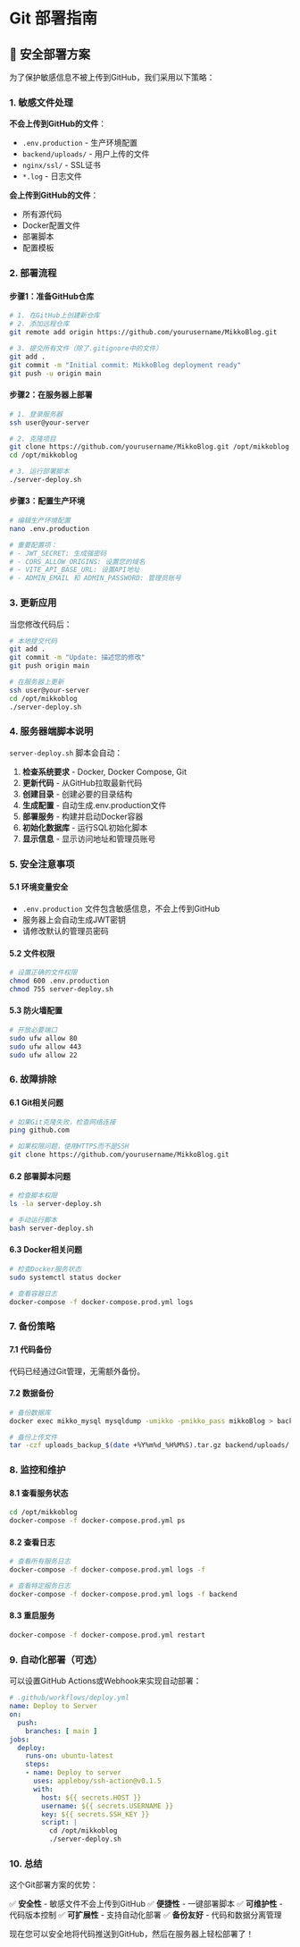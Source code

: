 # Git 部署指南

## 🔐 安全部署方案

为了保护敏感信息不被上传到GitHub，我们采用以下策略：

### 1. 敏感文件处理

**不会上传到GitHub的文件**：
- `.env.production` - 生产环境配置
- `backend/uploads/` - 用户上传的文件
- `nginx/ssl/` - SSL证书
- `*.log` - 日志文件

**会上传到GitHub的文件**：
- 所有源代码
- Docker配置文件
- 部署脚本
- 配置模板

### 2. 部署流程

#### 步骤1：准备GitHub仓库

```bash
# 1. 在GitHub上创建新仓库
# 2. 添加远程仓库
git remote add origin https://github.com/yourusername/MikkoBlog.git

# 3. 提交所有文件（除了.gitignore中的文件）
git add .
git commit -m "Initial commit: MikkoBlog deployment ready"
git push -u origin main
```

#### 步骤2：在服务器上部署

```bash
# 1. 登录服务器
ssh user@your-server

# 2. 克隆项目
git clone https://github.com/yourusername/MikkoBlog.git /opt/mikkoblog
cd /opt/mikkoblog

# 3. 运行部署脚本
./server-deploy.sh
```

#### 步骤3：配置生产环境

```bash
# 编辑生产环境配置
nano .env.production

# 重要配置项：
# - JWT_SECRET: 生成强密码
# - CORS_ALLOW_ORIGINS: 设置您的域名
# - VITE_API_BASE_URL: 设置API地址
# - ADMIN_EMAIL 和 ADMIN_PASSWORD: 管理员账号
```

### 3. 更新应用

当您修改代码后：

```bash
# 本地提交代码
git add .
git commit -m "Update: 描述您的修改"
git push origin main

# 在服务器上更新
ssh user@your-server
cd /opt/mikkoblog
./server-deploy.sh
```

### 4. 服务器端脚本说明

`server-deploy.sh` 脚本会自动：

1. **检查系统要求** - Docker, Docker Compose, Git
2. **更新代码** - 从GitHub拉取最新代码
3. **创建目录** - 创建必要的目录结构
4. **生成配置** - 自动生成.env.production文件
5. **部署服务** - 构建并启动Docker容器
6. **初始化数据库** - 运行SQL初始化脚本
7. **显示信息** - 显示访问地址和管理员账号

### 5. 安全注意事项

#### 5.1 环境变量安全
- `.env.production` 文件包含敏感信息，不会上传到GitHub
- 服务器上会自动生成JWT密钥
- 请修改默认的管理员密码

#### 5.2 文件权限
```bash
# 设置正确的文件权限
chmod 600 .env.production
chmod 755 server-deploy.sh
```

#### 5.3 防火墙配置
```bash
# 开放必要端口
sudo ufw allow 80
sudo ufw allow 443
sudo ufw allow 22
```

### 6. 故障排除

#### 6.1 Git相关问题
```bash
# 如果Git克隆失败，检查网络连接
ping github.com

# 如果权限问题，使用HTTPS而不是SSH
git clone https://github.com/yourusername/MikkoBlog.git
```

#### 6.2 部署脚本问题
```bash
# 检查脚本权限
ls -la server-deploy.sh

# 手动运行脚本
bash server-deploy.sh
```

#### 6.3 Docker相关问题
```bash
# 检查Docker服务状态
sudo systemctl status docker

# 查看容器日志
docker-compose -f docker-compose.prod.yml logs
```

### 7. 备份策略

#### 7.1 代码备份
代码已经通过Git管理，无需额外备份。

#### 7.2 数据备份
```bash
# 备份数据库
docker exec mikko_mysql mysqldump -umikko -pmikko_pass mikkoBlog > backup_$(date +%Y%m%d_%H%M%S).sql

# 备份上传文件
tar -czf uploads_backup_$(date +%Y%m%d_%H%M%S).tar.gz backend/uploads/
```

### 8. 监控和维护

#### 8.1 查看服务状态
```bash
cd /opt/mikkoblog
docker-compose -f docker-compose.prod.yml ps
```

#### 8.2 查看日志
```bash
# 查看所有服务日志
docker-compose -f docker-compose.prod.yml logs -f

# 查看特定服务日志
docker-compose -f docker-compose.prod.yml logs -f backend
```

#### 8.3 重启服务
```bash
docker-compose -f docker-compose.prod.yml restart
```

### 9. 自动化部署（可选）

可以设置GitHub Actions或Webhook来实现自动部署：

```yaml
# .github/workflows/deploy.yml
name: Deploy to Server
on:
  push:
    branches: [ main ]
jobs:
  deploy:
    runs-on: ubuntu-latest
    steps:
    - name: Deploy to server
      uses: appleboy/ssh-action@v0.1.5
      with:
        host: ${{ secrets.HOST }}
        username: ${{ secrets.USERNAME }}
        key: ${{ secrets.SSH_KEY }}
        script: |
          cd /opt/mikkoblog
          ./server-deploy.sh
```

### 10. 总结

这个Git部署方案的优势：

✅ **安全性** - 敏感文件不会上传到GitHub
✅ **便捷性** - 一键部署脚本
✅ **可维护性** - 代码版本控制
✅ **可扩展性** - 支持自动化部署
✅ **备份友好** - 代码和数据分离管理

现在您可以安全地将代码推送到GitHub，然后在服务器上轻松部署了！
